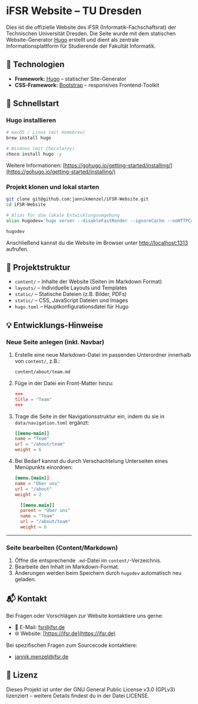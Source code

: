 # iFSR Website – TU Dresden

Dies ist die offizielle Website des iFSR (Informatik-Fachschaftsrat) der Technischen Universität Dresden. Die Seite wurde mit dem statischen Website-Generator [Hugo](https://gohugo.io/) erstellt und dient als zentrale Informationsplattform für Studierende der Fakultät Informatik.

## 🔧 Technologien

- **Framework:** [Hugo](https://gohugo.io/) – statischer Site-Generator
- **CSS-Framework:** [Bootstrap](https://getbootstrap.com/) – responsives Frontend-Toolkit

## 🚀 Schnellstart

### Hugo installieren

```bash
# macOS / Linux (mit Homebrew)
brew install hugo

# Windows (mit Chocolatey)
choco install hugo -y
```

Weitere Informationen: [https://gohugo.io/getting-started/installing/](https://gohugo.io/getting-started/installing/)

### Projekt klonen und lokal starten

```bash
git clone git@github.com:jannikmenzel/iFSR-Website.git
cd iFSR-Website

# Alias für die lokale Entwicklungsumgebung
alias hugodev='hugo server --disableFastRender --ignoreCache --noHTTPCache --cleanDestinationDir'

hugodev
```

Anschließend kannst du die Website im Browser unter [http://localhost:1313](http://localhost:1313) aufrufen.

## 📁 Projektstruktur

- `content/` – Inhalte der Website (Seiten im Markdown Format)
- `layouts/` – Individuelle Layouts und Templates
- `static/` – Statische Dateien (z.B. Bilder, PDFs)
- `static/` – CSS, JavaScript Dateien und Images
- `hugo.toml` – Hauptkonfigurationsdatei für Hugo

## 💡 Entwicklungs-Hinweise

### Neue Seite anlegen (inkl. Navbar)

1. Erstelle eine neue Markdown-Datei im passenden Unterordner innerhalb von `content/`, z.B.:

    ```bash
    content/about/team.md
    ```

2. Füge in der Datei ein Front-Matter hinzu:

    ```toml
    +++
    title = "Team"
    +++
    ```

3. Trage die Seite in der Navigationsstruktur ein, indem du sie in `data/navigation.toml` ergänzt:

    ```toml
    [[menu-main]]
    name = "Team"
    url = "/about/team"
    weight = 6
    ```

4. Bei Bedarf kannst du durch Verschachtelung Unterseiten eines Menüpunkts einordnen:

    ```toml
    [menu.[main]]
    name = "Über uns"
    url = "/about"
    weight = 2

      [[menu.main]]
      parent = "Über uns"
      name = "Team"
      url = "/about/team"
      weight = 6
    ```

---

### Seite bearbeiten (Content/Markdown)

1. Öffne die entsprechende `.md`-Datei im `content/`-Verzeichnis.
2. Bearbeite den Inhalt im Markdown-Format.
3. Änderungen werden beim Speichern durch `hugodev` automatisch neu geladen.

## 📬 Kontakt

Bei Fragen oder Vorschlägen zur Website kontaktiere uns gerne:

- 📧 E-Mail: [fsr@ifsr.de](mailto:fsr@ifsr.de)
- 🌐 Website: [https://ifsr.de](https://ifsr.de)

Bei spezifischen Fragen zum Sourcecode kontaktiere:

- [jannik.menzel@ifsr.de](mailto:jannik.menzel@ifsr.de)

## 📄 Lizenz

Dieses Projekt ist unter der GNU General Public License v3.0 (GPLv3) lizenziert – weitere Details findest du in der Datei LICENSE.
